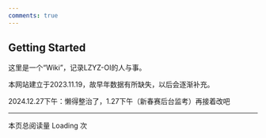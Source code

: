 ```yaml
---
comments: true
---
```


## Getting Started

这里是一个“Wiki”，记录LZYZ-OI的人与事。

本网站建立于2023.11.19，故早年数据有所缺失，以后会逐渐补充。

2024.12.27下午：懒得整治了，1.27下午（新春赛后台监考）再接着改吧

------------

本页总阅读量 <span id="vercount_value_page_pv">Loading</span> 次